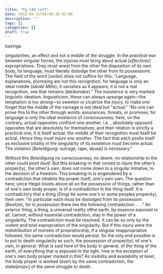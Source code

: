 ```yaml
---
title: "Pg 140 left"
date: 2018-08-31T04:08:20-07:00
description: ""
tags: []
categories: []
draft: true
---
```

bazinga

singularities, an effect and not a middle of the struggle. In the *practical* war between singular forces, the injuries must bring about
actual [*effectives*] expropriations. They must wrest from the other
the disposition of its own body, its language, must literally dislodge the other from its possessions. The field of the word [*verbe*]
does not suffice for this: “Language, explanations, promising are
not this recognition, for language is only an ideal middle (*ideale Milte*); it vanishes as it appears; it is not a real recognition, one that
remains (*bleibendes*)." The insistence is very marked: linguistic
idealism, linguisticism, these can always upsurge again—the
temptation is too strong—to sweeten or cicatrize the injury, to
make one forget that the middle of the carnage is not ideal but
"actual." “No one can prove this to the other through words, assurances, threats, or promises; for language is only the ideal existence of consciousness; here, on the contrary, actual opposites
confront one another, i.e. , absolutely opposed opposites that are
absolutely for themselves; and their relation is strictly a practical
one, it is itself actual; the middle of their recognition must itself be
actual. *Hence they must injure one another*. The fact that each posits
itself as exclusive totality in the singularity of its existence must
become actual. The violation [*Beleidigung*: outrage, rape, abuse] is
necessary."

Without this *Beleidigung* no consciousness, no desire, no relationship to the other could *posit itself*. But this breaking-in that
comes to injure the other’s proper(ty), the other's own, does not
come down to a singular initiative, to the decision of a freedom.
This breaking-in is engendered by a contradiction that inhabits the
proper itself, one's own own. The question here, since Hegel insists
above all on the possession of things, rather than of one's own body
proper, is of a contradiction in the thing itself. It is contradictory
that a thing (*Ding*) be some one's or some peoples proper(ty), their
own. "In particular each must be dislodged from its possession
(*Besitze*), for in possession there lies the following contradiction:
. . .” An exterior thing, a thing, a universal reality ofthe earth, by
essence exposed to all, cannot, without essential contradiction,
stay in the power of a singularity. The contradiction must be
resolved. It can be so only by the violent and total expropriation of
the singularity. But if this injury were the redistribution of morsels
of proprietorship, if a singular reappropriation followed, the same
contradiction would persist. So the only end possible is to put to
death singularity as such, the possession of proper(ty), of one's own,
in general. What is said here of the body in general, of the thing of
the earth, of everything that is exposed to the light, how is the
exception of one's own body proper marked in this? As visibility
and availability at least, the body proper is worked (over) by the
same contradiction, the stake[*enjeu*] of the same struggle to death.
